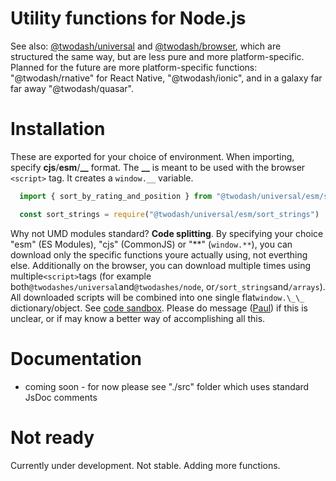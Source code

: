 # Utility functions **for Node.js**

See also: [@twodash/universal](#) and [@twodash/browser](#), which are structured the same way, but are less pure and more platform-specific. Planned for the future are more platform-specific functions: "@twodash/rnative" for React Native, "@twodash/ionic", and in a galaxy far far away "@twodash/quasar".

# Installation

These are exported for your choice of environment. When importing, specify **cjs**/**esm**/**\_\_** format. The **\_\_** is meant to be used with the browser `<script>` tag. It creates a `window.__` variable.

```JavaScript
  import { sort_by_rating_and_position } from "@twodash/universal/esm/sort_strings"
```

```JavaScript
  const sort_strings = require("@twodash/universal/esm/sort_strings")
```

Why not UMD modules standard? **Code splitting**. By specifying your choice "esm" (ES Modules), "cjs" (CommonJS) or "**" (`window.**`), you can download only the specific functions youre actually using, not everthing else. Additionally on the browser, you can download multiple times using multiple`<script>`tags (for example both`@twodashes/universal`and`@twodashes/node`, or`/sort_strings`and`/arrays`). All downloaded scripts will be combined into one single flat`window.\_\_` dictionary/object. See [code sandbox](https://codesandbox.io/s/twodashes-universal-demo-2r4os). Please do message ([Paul](https://paulshorey.com)) if this is unclear, or if may know a better way of accomplishing all this.

# Documentation

- coming soon - for now please see "./src" folder which uses standard JsDoc comments

# Not ready

Currently under development. Not stable. Adding more functions.
